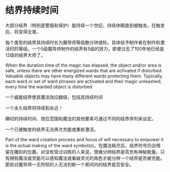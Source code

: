 # 结界持续时间

大部分结界（特别是警报和保护）能持续一个世纪，持续休眠直到被触发。在触发后，将变得无害。

每个类型的结界其持续时长为魔导师等级数分钟或轮。具体给予制作者在制作和激活时的等级。一个5级魔导师制作的结界有5级的效力，即便过去了100年他已经是12级的结界大师了。

When the duration time of the magic has elapsed, the object and/or area
is safe, unless there are other energized wards that are activated if
disturbed. Valuable objects may have many different wards protecting
them. Typically, each ward or set of ward phrases are activated and
their magic unleashed, every time the warded object is disturbed

一个威能结界使其魔法效应翻倍，包括其持续时间

一个永久结界将持续到永远！

确切的持续时间、效应范围和魔法的其他要素可通过不同的结界序列来设定。

一个已被触发的结界无法再次充能或重新激活。

Part of the ward creation process and focus of will necessary to empower
it is the actual making of the ward
symbol(s)。在魔法耗尽后，结界符号仍会残留在雕刻的位置。对没有受过训练的人来说，很难分辨结界是否充有神秘能量。只有拥有魔法或灵能可以感知魔法或看破灵光的角色才能分辨一个结界是否被充能。那些对魔导师一无所知的人无法判断一个房间内的结界是否安全。

